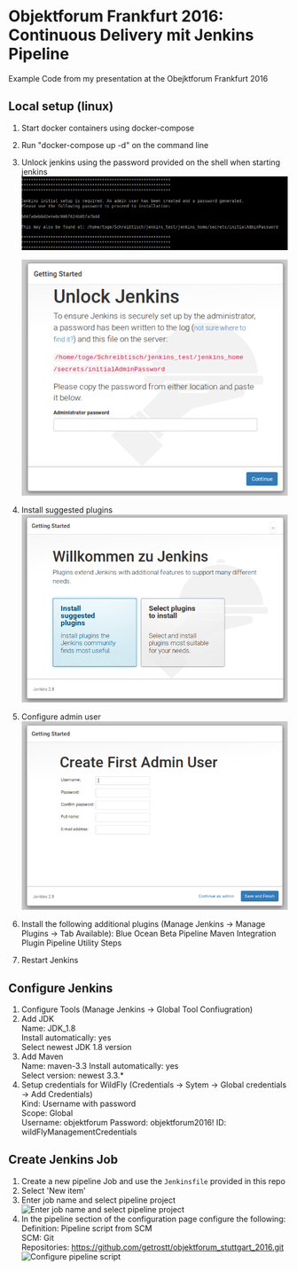 # Objektforum Frankfurt 2016: Continuous Delivery mit Jenkins Pipeline
Example Code from my presentation at the Obejktforum Frankfurt 2016

## Local setup (linux)
1. Start docker containers using docker-compose
 1. Run "docker-compose up -d" on the command line
 2. Unlock jenkins using the password provided on the shell when starting jenkins
    ![Inital password shown in the shell](screenshots/JenkinsShellInitialPassword.png)

    ![Configure user](screenshots/JenkinsInitialPassword.png)
 3. Install suggested plugins
    ![install suggested plugins](screenshots/JenkinsInstallSuggestedPlugins.png)
 4. Configure admin user
    ![configure admin user](screenshots/JenkinsConfigureAdminUser.png)
 5. Install the following additional plugins (Manage Jenkins -> Manage Plugins -> Tab Available):
 Blue Ocean Beta
 Pipeline Maven Integration Plugin
 Pipeline Utility Steps
 6. Restart Jenkins

## Configure Jenkins
1. Configure Tools (Manage Jenkins -> Global Tool Confiugration)
 1. Add JDK  
    Name: JDK_1.8  
    Install automatically: yes  
    Select newest JDK 1.8 version
 2. Add Maven  
    Name: maven-3.3
    Install automatically: yes  
    Select version: newest 3.3.*
3. Setup credentials for WildFly (Credentials -> Sytem -> Global credentials -> Add Credentials)  
   Kind: Username with password  
   Scope: Global  
   Username: objektforum
   Password: objektforum2016!
   ID: wildFlyManagementCredentials

## Create Jenkins Job
1. Create a new pipeline Job and use the `Jenkinsfile` provided in this repo
 1. Select 'New item'
 2. Enter job name and select pipeline project
   ![Enter job name and select pipeline project](screenshots/JenkinsNewJob.png)
 3. In the pipeline section of the configuration page configure the following:  
    Definition: Pipeline script from SCM  
    SCM: Git  
    Repositories: https://github.com/getrostt/objektforum_stuttgart_2016.git
    ![Configure pipeline script](screenshots/JenkinsNewJobPipelineConfiguration.png)
